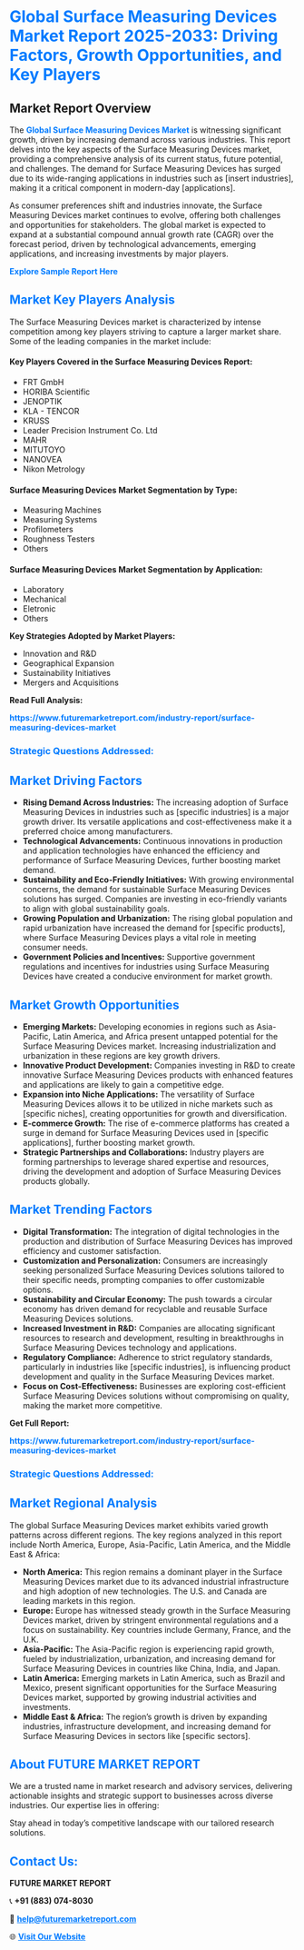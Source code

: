 <h1 style="color: #007BFF;">Global Surface Measuring Devices Market Report 2025-2033: Driving Factors, Growth Opportunities, and Key Players</h1>

<section id="overview">
<h2>Market Report Overview</h2>
<p>The <a href="https://www.futuremarketreport.com/industry-report/surface-measuring-devices-market" style="color: #007BFF; text-decoration: none;"><strong>Global Surface Measuring Devices Market</strong></a> is witnessing significant growth, driven by increasing demand across various industries. This report delves into the key aspects of the Surface Measuring Devices market, providing a comprehensive analysis of its current status, future potential, and challenges. The demand for Surface Measuring Devices has surged due to its wide-ranging applications in industries such as [insert industries], making it a critical component in modern-day [applications].</p>
<p>As consumer preferences shift and industries innovate, the Surface Measuring Devices market continues to evolve, offering both challenges and opportunities for stakeholders. The global market is expected to expand at a substantial compound annual growth rate (CAGR) over the forecast period, driven by technological advancements, emerging applications, and increasing investments by major players.</p>
</section>

<section id="overview">
<p><a href="https://www.futuremarketreport.com/request-sample/reportId=53121" style="color: #007BFF; text-decoration: none;"><strong>Explore Sample Report Here</strong></a></p>
</section>

<section id="key-players">
<h2 style="color: #007BFF;">Market Key Players Analysis</h2>
<p>The Surface Measuring Devices market is characterized by intense competition among key players striving to capture a larger market share. Some of the leading companies in the market include:</p>
<h4>Key Players Covered in the Surface Measuring Devices Report:</h4>
<ul><li>FRT GmbH</li><li>HORIBA Scientific</li><li>JENOPTIK</li><li>KLA - TENCOR</li><li>KRUSS</li><li>Leader Precision Instrument Co. Ltd</li><li>MAHR</li><li>MITUTOYO</li><li>NANOVEA</li><li>Nikon Metrology</li></ul>
<h4>Surface Measuring Devices Market Segmentation by Type:</h4>
<ul><li>Measuring Machines</li><li>Measuring Systems</li><li>Profilometers</li><li>Roughness Testers</li><li>Others</li></ul>

<h4>Surface Measuring Devices Market Segmentation by Application:</h4>
<ul><li>Laboratory</li><li>Mechanical</li><li>Eletronic</li><li>Others</li></ul>
<p><strong>Key Strategies Adopted by Market Players:</strong></p>
<ul>
<li>Innovation and R&D</li>
<li>Geographical Expansion</li>
<li>Sustainability Initiatives</li>
<li>Mergers and Acquisitions</li>
</ul>
</section>

<section>
<p><strong>Read Full Analysis: </strong></p><a href="https://www.futuremarketreport.com/industry-report/surface-measuring-devices-market" style="color: #007BFF; text-decoration: none;"><strong>https://www.futuremarketreport.com/industry-report/surface-measuring-devices-market</strong></a>
<h3 style="color: #007BFF;">Strategic Questions Addressed:</h3>
</section>

<section id="driving-factors">
<h2 style="color: #007BFF;">Market Driving Factors</h2>
<ul>
<li><strong>Rising Demand Across Industries:</strong> The increasing adoption of Surface Measuring Devices in industries such as [specific industries] is a major growth driver. Its versatile applications and cost-effectiveness make it a preferred choice among manufacturers.</li>
<li><strong>Technological Advancements:</strong> Continuous innovations in production and application technologies have enhanced the efficiency and performance of Surface Measuring Devices, further boosting market demand.</li>
<li><strong>Sustainability and Eco-Friendly Initiatives:</strong> With growing environmental concerns, the demand for sustainable Surface Measuring Devices solutions has surged. Companies are investing in eco-friendly variants to align with global sustainability goals.</li>
<li><strong>Growing Population and Urbanization:</strong> The rising global population and rapid urbanization have increased the demand for [specific products], where Surface Measuring Devices plays a vital role in meeting consumer needs.</li>
<li><strong>Government Policies and Incentives:</strong> Supportive government regulations and incentives for industries using Surface Measuring Devices have created a conducive environment for market growth.</li>
</ul>
</section>

<section id="growth-opportunities">
<h2 style="color: #007BFF;">Market Growth Opportunities</h2>
<ul>
<li><strong>Emerging Markets:</strong> Developing economies in regions such as Asia-Pacific, Latin America, and Africa present untapped potential for the Surface Measuring Devices market. Increasing industrialization and urbanization in these regions are key growth drivers.</li>
<li><strong>Innovative Product Development:</strong> Companies investing in R&D to create innovative Surface Measuring Devices products with enhanced features and applications are likely to gain a competitive edge.</li>
<li><strong>Expansion into Niche Applications:</strong> The versatility of Surface Measuring Devices allows it to be utilized in niche markets such as [specific niches], creating opportunities for growth and diversification.</li>
<li><strong>E-commerce Growth:</strong> The rise of e-commerce platforms has created a surge in demand for Surface Measuring Devices used in [specific applications], further boosting market growth.</li>
<li><strong>Strategic Partnerships and Collaborations:</strong> Industry players are forming partnerships to leverage shared expertise and resources, driving the development and adoption of Surface Measuring Devices products globally.</li>
</ul>
</section>

<section id="trending-factors">
<h2 style="color: #007BFF;">Market Trending Factors</h2>
<ul>
<li><strong>Digital Transformation:</strong> The integration of digital technologies in the production and distribution of Surface Measuring Devices has improved efficiency and customer satisfaction.</li>
<li><strong>Customization and Personalization:</strong> Consumers are increasingly seeking personalized Surface Measuring Devices solutions tailored to their specific needs, prompting companies to offer customizable options.</li>
<li><strong>Sustainability and Circular Economy:</strong> The push towards a circular economy has driven demand for recyclable and reusable Surface Measuring Devices solutions.</li>
<li><strong>Increased Investment in R&D:</strong> Companies are allocating significant resources to research and development, resulting in breakthroughs in Surface Measuring Devices technology and applications.</li>
<li><strong>Regulatory Compliance:</strong> Adherence to strict regulatory standards, particularly in industries like [specific industries], is influencing product development and quality in the Surface Measuring Devices market.</li>
<li><strong>Focus on Cost-Effectiveness:</strong> Businesses are exploring cost-efficient Surface Measuring Devices solutions without compromising on quality, making the market more competitive.</li>
</ul>
</section>

<section>
<p><strong>Get Full Report: </strong></p><a href="https://www.futuremarketreport.com/industry-report/surface-measuring-devices-market" style="color: #007BFF; text-decoration: none;"><strong>https://www.futuremarketreport.com/industry-report/surface-measuring-devices-market</strong></a>
<h3 style="color: #007BFF;">Strategic Questions Addressed:</h3>
</section>


<section id="regional-analysis">
<h2 style="color: #007BFF;">Market Regional Analysis</h2>
<p>The global Surface Measuring Devices market exhibits varied growth patterns across different regions. The key regions analyzed in this report include North America, Europe, Asia-Pacific, Latin America, and the Middle East & Africa:</p>
<ul>
<li><strong>North America:</strong> This region remains a dominant player in the Surface Measuring Devices market due to its advanced industrial infrastructure and high adoption of new technologies. The U.S. and Canada are leading markets in this region.</li>
<li><strong>Europe:</strong> Europe has witnessed steady growth in the Surface Measuring Devices market, driven by stringent environmental regulations and a focus on sustainability. Key countries include Germany, France, and the U.K.</li>
<li><strong>Asia-Pacific:</strong> The Asia-Pacific region is experiencing rapid growth, fueled by industrialization, urbanization, and increasing demand for Surface Measuring Devices in countries like China, India, and Japan.</li>
<li><strong>Latin America:</strong> Emerging markets in Latin America, such as Brazil and Mexico, present significant opportunities for the Surface Measuring Devices market, supported by growing industrial activities and investments.</li>
<li><strong>Middle East & Africa:</strong> The region’s growth is driven by expanding industries, infrastructure development, and increasing demand for Surface Measuring Devices in sectors like [specific sectors].</li>
</ul>
</section>

<footer>
<h2 style="color: #007BFF;">About FUTURE MARKET REPORT</h2>
<p>We are a trusted name in market research and advisory services, delivering actionable insights and strategic support to businesses across diverse industries. Our expertise lies in offering:</p>

<p>Stay ahead in today’s competitive landscape with our tailored research solutions.</p>

<h2 style="color: #007BFF;">Contact Us:</h2>
<p><strong>FUTURE MARKET REPORT</strong></p>
<p>📞 <strong>+91 (883) 074-8030</strong></p>
<p>📧 <strong><a href="mailto:help@futuremarketreport.com" style="color: #007BFF;">help@futuremarketreport.com</a></strong></p>
<p>🌐 <strong><a href="https://www.futuremarketreport.com/" style="color: #007BFF;">Visit Our Website</a></strong></p>
</footer>